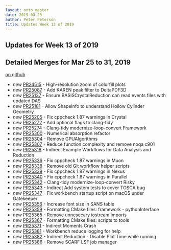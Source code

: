 ```yaml
---
layout: onto_master
date: 2019-03-25
author: Peter Peterson
title: Updates Week 13 of 2019
---
```

Updates for Week 13 of 2019
---------------------------

Detailed Merges for Mar 25 to 31, 2019
--------------------------------------
[on github](https://github.com/mantidproject/mantid/pulls?q=is%3Apr+merged%3A2019-03-26..2019-03-31)

* *new* [PR24515](https://github.com/mantidproject/mantid/pull/24515) - High-resolution zoom of colorfill plots
* *new* [PR25087](https://github.com/mantidproject/mantid/pull/25087) - Add KAREN peak filter to DeltaPDF3D
* *new* [PR25137](https://github.com/mantidproject/mantid/pull/25137) - Ensure BASISCrystalReduction can read events files with updated DAS
* *new* [PR25181](https://github.com/mantidproject/mantid/pull/25181) - Allow ShapeInfo to understand Hollow Cylinder Geometry
* *new* [PR25205](https://github.com/mantidproject/mantid/pull/25205) - Fix cppcheck 1.87 warnings in Crystal
* *new* [PR25272](https://github.com/mantidproject/mantid/pull/25272) - Add optional flags to clang-tidy
* *new* [PR25274](https://github.com/mantidproject/mantid/pull/25274) - Clang-tidy modernize-loop-convert Framework
* *new* [PR25300](https://github.com/mantidproject/mantid/pull/25300) - Numerical absorption refactor
* *new* [PR25304](https://github.com/mantidproject/mantid/pull/25304) - Remove GPUAlgorithms
* *new* [PR25307](https://github.com/mantidproject/mantid/pull/25307) - Reduce function complexity and remove noqa c901
* *new* [PR25318](https://github.com/mantidproject/mantid/pull/25318) - Indirect Example Workflows for Data Analysis and Reduction
* *new* [PR25336](https://github.com/mantidproject/mantid/pull/25336) - Fix cppcheck 1.87 warnings in Muon
* *new* [PR25338](https://github.com/mantidproject/mantid/pull/25338) - Remove old Git workflow helper scripts
* *new* [PR25339](https://github.com/mantidproject/mantid/pull/25339) - Fix cppcheck 1.87 warnings in Nexus
* *new* [PR25340](https://github.com/mantidproject/mantid/pull/25340) - Fix cppcheck 1.87 warnings in Parallel
* *new* [PR25342](https://github.com/mantidproject/mantid/pull/25342) - Clang-tidy modernize-loop-convert Risky
* *new* [PR25343](https://github.com/mantidproject/mantid/pull/25343) - Indirect Add system tests to cover TOSCA bug
* *new* [PR25347](https://github.com/mantidproject/mantid/pull/25347) - Fix workbench startup script on macOS under Gatekeeper
* *new* [PR25356](https://github.com/mantidproject/mantid/pull/25356) - Increase font size in SANS table
* *new* [PR25359](https://github.com/mantidproject/mantid/pull/25359) - Formatting CMake files: framework - pythonInterface
* *new* [PR25365](https://github.com/mantidproject/mantid/pull/25365) - Remove unnesecary iostream imports
* *new* [PR25367](https://github.com/mantidproject/mantid/pull/25367) - Formatting CMake files: scripts to tools
* *new* [PR25371](https://github.com/mantidproject/mantid/pull/25371) - Indirect Moments Crash
* *new* [PR25381](https://github.com/mantidproject/mantid/pull/25381) - Workbench reduce logging for help
* *new* [PR25382](https://github.com/mantidproject/mantid/pull/25382) - Indirect Reduction - Disable Plot Time while running
* *new* [PR25386](https://github.com/mantidproject/mantid/pull/25386) - Remove SCARF LSF job manager
